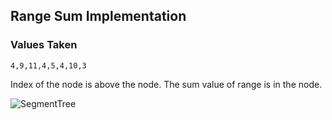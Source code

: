 ## Range Sum Implementation

### Values Taken
```
4,9,11,4,5,4,10,3
```

Index of the node is above the node. The sum value of range is in the node.

![SegmentTree](https://i.imgur.com/1vRstJW.png)
